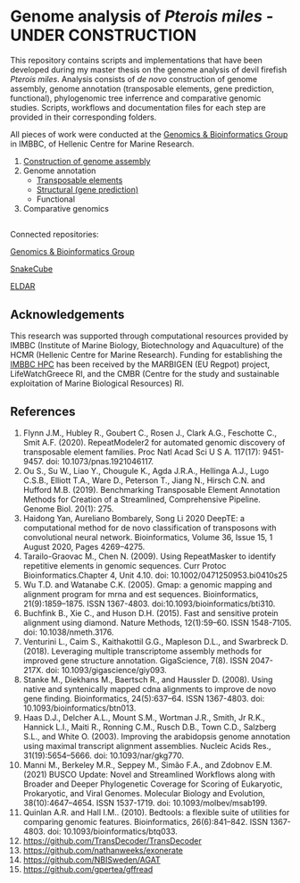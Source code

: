 # Genome analysis of *Pterois miles* - UNDER CONSTRUCTION
This repository contains scripts and implementations that have been developed during my master thesis on the genome analysis of devil firefish *Pterois miles*. Analysis consists of *de novo* construction of genome assembly, genome annotation (transposable elements, gene prediction, functional), phylogenomic tree inferrence and comparative genomic studies. Scripts, workflows and documentation files for each step are provided in their corresponding folders.

All pieces of work were conducted at the [Genomics & Bioinformatics Group](https://genomenerds.her.hcmr.gr/) in IMBBC, of Hellenic Centre for Marine Research.

1. [Construction of genome assembly](https://github.com/genomenerds/SnakeCube)
3. Genome annotation
    - [Transposable elements](https://github.com/ckitsoulis/Pterois-miles-Genome/tree/main/TE_annotation)
    - [Structural (gene prediction)](https://github.com/ckitsoulis/Pterois-miles-Genome/tree/main/Structural_annotation)
    - Functional
5. Comparative genomics


## 
Connected repositories:

[Genomics & Bioinformatics Group](https://github.com/genomenerds)

[SnakeCube](https://github.com/genomenerds/SnakeCube)

[ELDAR](https://github.com/ckitsoulis/ELDAR)


## Acknowledgements
This research was supported through computational resources provided by IMBBC (Institute of Marine Biology, Biotechnology and Aquaculture) of the HCMR (Hellenic Centre for Marine Research). Funding for establishing the [IMBBC HPC](https://hpc.hcmr.gr/) has been received by the MARBIGEN (EU Regpot) project, LifeWatchGreece RI, and the CMBR (Centre for the study and sustainable exploitation of Marine Biological Resources) RI.

## References
1. Flynn J.M., Hubley R., Goubert C., Rosen J., Clark A.G., Feschotte C., Smit A.F. (2020). RepeatModeler2 for automated genomic discovery of transposable element families. Proc Natl Acad Sci U S A. 117(17): 9451-9457. doi: 10.1073/pnas.1921046117.
2. Ou S., Su W., Liao Y., Chougule K., Agda J.R.A., Hellinga A.J., Lugo C.S.B., Elliott T.A., Ware D., Peterson T., Jiang N., Hirsch C.N. and Hufford M.B. (2019). Benchmarking Transposable Element Annotation Methods for Creation of a Streamlined, Comprehensive Pipeline. Genome Biol. 20(1): 275.
3. Haidong Yan, Aureliano Bombarely, Song Li 2020 DeepTE: a computational method for de novo classification of transposons with convolutional neural network. Bioinformatics, Volume 36, Issue 15, 1 August 2020, Pages 4269–4275.
4. Tarailo-Graovac M., Chen N. (2009). Using RepeatMasker to identify repetitive elements in genomic sequences. Curr Protoc Bioinformatics.Chapter 4, Unit 4.10. doi: 10.1002/0471250953.bi0410s25
5. Wu T.D. and Watanabe C.K. (2005). Gmap: a genomic mapping and alignment program for mrna and est sequences. Bioinformatics, 21(9):1859–1875. ISSN 1367-4803. doi:10.1093/bioinformatics/bti310.
6. Buchfink B., Xie C., and Huson D.H. (2015). Fast and sensitive protein alignment using diamond. Nature Methods, 12(1):59–60. ISSN 1548-7105. doi: 10.1038/nmeth.3176.
7. Venturini L., Caim S., Kaithakottil G.G., Mapleson D.L., and Swarbreck D. (2018). Leveraging multiple transcriptome assembly methods for improved gene structure annotation. GigaScience, 7(8). ISSN 2047-217X. doi: 10.1093/gigascience/giy093.
8. Stanke M., Diekhans M., Baertsch R., and Haussler D. (2008). Using native and syntenically mapped cdna alignments to improve de novo gene finding. Bioinformatics, 24(5):637–64. ISSN 1367-4803. doi: 10.1093/bioinformatics/btn013.
9. Haas D.J., Delcher A.L., Mount S.M., Wortman J.R., Smith, Jr R.K., Hannick L.I., Maiti R., Ronning C.M., Rusch D.B., Town C.D., Salzberg S.L., and White O. (2003). Improving the arabidopsis genome annotation using maximal transcript alignment assemblies. Nucleic Acids Res., 31(19):5654–5666. doi: 10.1093/nar/gkg770.
10. Manni M., Berkeley M.R., Seppey M., Simão F.A., and Zdobnov E.M. (2021) BUSCO Update: Novel and Streamlined Workflows along with Broader and Deeper Phylogenetic Coverage for Scoring of Eukaryotic, Prokaryotic, and Viral Genomes. Molecular Biology and Evolution, 38(10):4647–4654. ISSN 1537-1719. doi: 10.1093/molbev/msab199.
11. Quinlan A.R. and Hall I.M.. (2010). Bedtools: a flexible suite of utilities for comparing genomic features. Bioinformatics, 26(6):841–842. ISSN 1367-4803. doi: 10.1093/bioinformatics/btq033.
12. https://github.com/TransDecoder/TransDecoder
13. https://github.com/nathanweeks/exonerate
14. https://github.com/NBISweden/AGAT
15. https://github.com/gpertea/gffread

